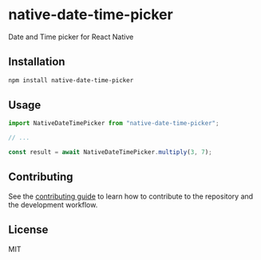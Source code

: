# native-date-time-picker

Date and Time picker for React Native

## Installation

```sh
npm install native-date-time-picker
```

## Usage

```js
import NativeDateTimePicker from "native-date-time-picker";

// ...

const result = await NativeDateTimePicker.multiply(3, 7);
```

## Contributing

See the [contributing guide](CONTRIBUTING.md) to learn how to contribute to the repository and the development workflow.

## License

MIT
